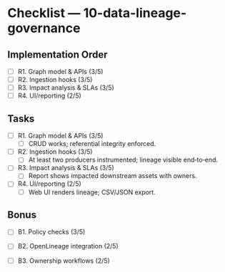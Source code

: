 # Checklist — 10-data-lineage-governance

## Implementation Order
- [ ] R1. Graph model & APIs (3/5)
- [ ] R2. Ingestion hooks (3/5)
- [ ] R3. Impact analysis & SLAs (3/5)
- [ ] R4. UI/reporting (2/5)

## Tasks

- [ ] R1. Graph model & APIs (3/5)
  - [ ] CRUD works; referential integrity enforced.

- [ ] R2. Ingestion hooks (3/5)
  - [ ] At least two producers instrumented; lineage visible end‑to‑end.

- [ ] R3. Impact analysis & SLAs (3/5)
  - [ ] Report shows impacted downstream assets with owners.

- [ ] R4. UI/reporting (2/5)
  - [ ] Web UI renders lineage; CSV/JSON export.

## Bonus

- [ ] B1. Policy checks (3/5)

- [ ] B2. OpenLineage integration (2/5)

- [ ] B3. Ownership workflows (2/5)
